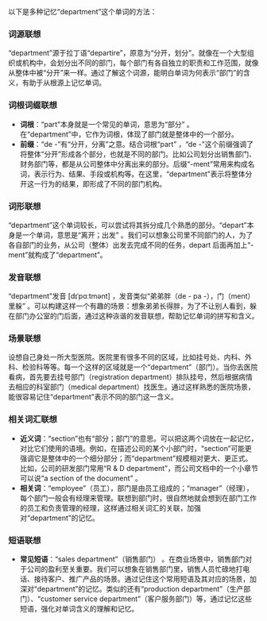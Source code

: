 以下是多种记忆“department”这个单词的方法：

### 词源联想
“department”源于拉丁语“departire”，原意为“分开，划分”。就像在一个大型组织或机构中，会划分出不同的部门，每个部门有各自独立的职责和工作范围，就像从整体中被“分开”来一样。通过了解这个词源，能明白单词为何表示“部门”的含义，有助于从根源上记忆单词。

### 词根词缀联想
 - **词根**：“part”本身就是一个常见的单词，意思为“部分” 。在“department”中，它作为词根，体现了部门就是整体中的一个部分。
 - **前缀**：“de -”有“分开，分离”之意。结合词根“part” ，“de -”这个前缀强调了将整体“分开”形成各个部分，也就是不同的部门。比如公司划分出销售部门、财务部门等，都是从公司整体中分离出来的部分。后缀“-ment”常用来构成名词，表示行为、结果、手段或机构等。在这里，“department”表示将整体分开这一行为的结果，即形成了不同的部门机构。

### 词形联想
“department”这个单词较长，可以尝试将其拆分成几个熟悉的部分。“depart”本身是一个单词，意思是“离开；出发” 。我们可以想象公司里不同部门的人，为了各自部门的业务，从公司（整体）出发去完成不同的任务，depart 后面再加上“-ment”就构成了“department”。

### 发音联想
“department”发音 [dɪˈpɑːtmənt] ，发音类似“弟弟胖（de - pa -），门（ment）里躲” 。可以构建这样一个有趣的场景：想象弟弟长得胖，为了不让别人看到，躲在部门办公室的门后面，通过这种诙谐的发音联想，帮助记忆单词的拼写和含义。

### 场景联想
设想自己身处一所大型医院。医院里有很多不同的区域，比如挂号处、内科、外科、检验科等等。每一个这样的区域就是一个“department”（部门）。当你去医院看病，首先要去挂号部门（registration department）排队挂号，然后根据病情去相应的科室部门（medical department）找医生。通过这样熟悉的医院场景，能很容易记住“department”表示不同的部门这一含义。

### 相关词汇联想
 - **近义词**：“section”也有“部分；部门”的意思。可以把这两个词放在一起记忆，对比它们使用的语境。例如，在描述公司的某个小部门时，“section”可能更强调它是整体中的一个细分部分；而“department”规模相对更大、更正式。比如，公司的研发部门常用“R & D department”，而公司文档中的一个小章节可以说“a section of the document” 。
 - **相关词**：“employee”（员工），部门是由员工组成的；“manager”（经理），每个部门一般会有经理来管理。联想到部门时，很自然地就会想到在部门工作的员工和负责管理的经理，这样通过相关词汇的关联，加强对“department”的记忆。

### 短语联想
 - **常见短语**：“sales department”（销售部门） 。在商业场景中，销售部门对于公司的盈利至关重要。我们可以想象在销售部门里，销售人员忙碌地打电话、接待客户、推广产品的场景。通过记住这个常用短语及其对应的场景，加深对“department”的记忆。类似的还有“production department”（生产部门）、“customer service department”（客户服务部门）等，通过记忆这些短语，强化对单词含义的理解和记忆。 
